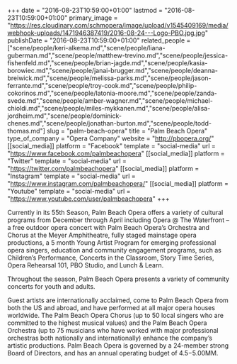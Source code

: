 +++
date = "2016-08-23T10:59:00+01:00"
lastmod = "2016-08-23T10:59:00+01:00"
primary_image = "https://res.cloudinary.com/schmopera/image/upload/v1545409169/media/webhook-uploads/1471946387419/2016-08-24---Logo-PBO.jpg.jpg"
publishDate = "2016-08-23T10:59:00+01:00"
related_people = ["scene/people/keri-alkema.md","scene/people/liana-guberman.md","scene/people/matthew-trevino.md","scene/people/jessica-fishenfeld.md","scene/people/brian-jagde.md","scene/people/kasia-borowiec.md","scene/people/janai-brugger.md","scene/people/deanna-breiwick.md","scene/people/melissa-parks.md","scene/people/jason-ferrante.md","scene/people/troy-cook.md","scene/people/philip-cokorinos.md","scene/people/latonia-moore.md","scene/people/zanda-svede.md","scene/people/amber-wagner.md","scene/people/michael-chioldi.md","scene/people/miles-mykkanen.md","scene/people/alisa-jordheim.md","scene/people/dominick-chenes.md","scene/people/jonathan-burton.md","scene/people/todd-thomas.md"]
slug = "palm-beach-opera"
title = "Palm Beach Opera"
type_of_company = "Opera Company"
website = "http://pbopera.org/"
[[social_media]]
platform = "Facebook"
template = "social-media"
url = "https://www.facebook.com/palmbeachopera"
[[social_media]]
platform = "Twitter"
template = "social-media"
url = "https://twitter.com/palmbeachopera"
[[social_media]]
platform = "Instagram"
template = "social-media"
url = "https://www.instagram.com/palmbeachopera/"
[[social_media]]
platform = "Youtube"
template = "social-media"
url = "https://www.youtube.com/user/palmbeachopera"
+++

Currently in its 55th Season, Palm Beach Opera offers a variety of cultural programs from December through April including Opera @ The Waterfront – a free outdoor opera concert with Palm Beach Opera’s Orchestra and Chorus at the Meyer Amphitheatre, fully staged mainstage opera productions, a 5 month Young Artist Program for emerging professional opera singers, education and community engagement programs, such as Children’s Performance, Concerts in the Classroom, Story Time Series, Opera Rehearsal 101, PBO Studio, and Lunch & Learn.

Throughout the season, Palm Beach Opera presents a variety of community concerts for youth and adults.

Guest artists are internationally acclaimed, come to Palm Beach Opera from both the US and abroad, and have performed at all major opera houses worldwide. The Palm Beach Opera Chorus (up to 50 local singers who are committed to the highest musical values) and the Palm Beach Opera Orchestra (up to 75 musicians who have worked with major professional orchestras both nationally and internationally) enhance the company’s artistic productions. Palm Beach Opera is governed by a 24-member strong Board of Directors, and has an annual operating budget of $4.5-$5.00MM.

